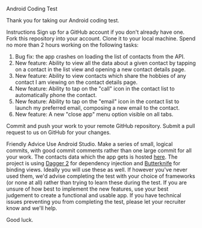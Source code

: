Android Coding Test

Thank you for taking our Android coding test.

Instructions
Sign up for a GitHub account if you don't already have one.
Fork this repository into your account.
Clone it to your local machine.
Spend no more than 2 hours working on the following tasks:

1. Bug fix: the app crashes on loading the list of contacts from the API.
2. New feature: Ability to view all the data about a given contact by tapping on a contact in the list view and opening a new contact details page.
3. New feature: Ability to view contacts which share the hobbies of any contact I am viewing on the contact details page.
4. New feature: Ability to tap on the "call" icon in the contact list to automatically phone the contact.
5. New feature: Ability to tap on the "email" icon in the contact list to launch my preferred email, composing a new email to the contact.
6. New feature: A new "close app" menu option visible on all tabs.

Commit and push your work to your remote GitHub repository.
Submit a pull request to us on GitHub for your changes.

Friendly Advice
Use Android Studio.
Make a series of small, logical commits, with good commit comments rather than one large commit for all your work.
The contacts data which the app gets is hosted [here](http://www.mocky.io/v2/58dd146c28000021049e4a23).
The project is using [Dagger 2](https://google.github.io/dagger/) for dependency injection and [Butterknife](http://jakewharton.github.io/butterknife/) for binding views. Ideally you will use these as well. If however you've never used them, we'd advise completing the test with your choice of frameworks (or none at all) rather than trying to learn these during the test.
If you are unsure of how best to implement the new features, use your best judgement to create a functional and usable app.
If you have technical issues preventing you from completing the test, please let your recruiter know and we'll help.

Good luck.